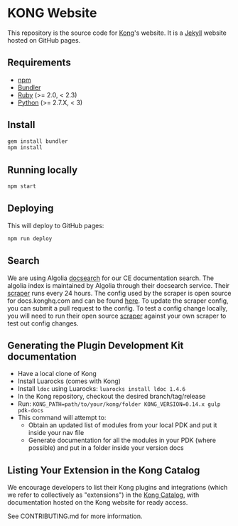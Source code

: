 # KONG Website

This repository is the source code for [Kong](https://github.com/Kong/kong)'s website. It is a [Jekyll](http://jekyllrb.com/) website hosted on GitHub pages.

## Requirements

- [npm](https://www.npmjs.com/)
- [Bundler](http://bundler.io/)
- [Ruby](https://www.ruby-lang.org) (>= 2.0, < 2.3)
- [Python](https://www.python.org) (>= 2.7.X, < 3)

## Install

>
```bash
gem install bundler
npm install
```

## Running locally

>
```bash
npm start
```

## Deploying

This will deploy to GitHub pages:

>
```bash
npm run deploy
```

## Search

We are using Algolia [docsearch](https://www.algolia.com/docsearch) for our CE
documentation search. The algolia index is maintained by Algolia through their
docsearch service. Their [scraper](https://github.com/algolia/docsearch-scraper)
runs every 24 hours. The config used by the scraper is open source for
docs.konghq.com and can be found [here](https://github.com/algolia/docsearch-configs/blob/master/configs/getkong.json).
To update the scraper config, you can submit a pull request to the config. To
test a config change locally, you will need to run their open source
[scraper](https://github.com/algolia/docsearch-scraper) against your own
scraper to test out config changes.

## Generating the Plugin Development Kit documentation

- Have a local clone of Kong
- Install Luarocks (comes with Kong)
- Install `ldoc` using Luarocks: `luarocks install ldoc 1.4.6`
- In the Kong repository, checkout the desired branch/tag/release
- Run: `KONG_PATH=path/to/your/kong/folder KONG_VERSION=0.14.x gulp pdk-docs`
- This command will attempt to:
  * Obtain an updated list of modules from your local PDK and put it inside
    your nav file
  * Generate documentation for all the modules in your PDK (where possible) and
    put in a folder inside your version docs

## Listing Your Extension in the Kong Catalog

We encourage developers to list their Kong plugins and integrations (which
we refer to collectively as "extensions") in the
[Kong Catalog](https://docs.konghq.com/catalog), with documentation hosted
on the Kong website for ready access.

See CONTRIBUTING.md for more information.
